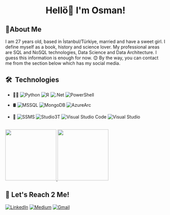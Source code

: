 <h1 align="center">Hellö👋 I'm Osman!</h1> 
<h2>🤘About Me</h2> 

I am 27 years old, based in İstanbul/Türkiye, married and have a sweet girl. I define myself as a book, history and science lover. My professional areas are SQL and NoSQL technologies, Data Science and Data Architecture. I guess this information is enough for now. 😊 By the way, you can contact me from the section below which has my social media.

<h2> 🛠 &nbsp;Technologies</h2>

- 🧑‍💻 <a><img alt="Python" src="https://img.shields.io/badge/-Python-333333?style=flat&logo=python" /></a>
<a><img alt="R" src="https://img.shields.io/badge/-R-333333?style=flat&logo=r" /></a>
<a><img alt=".Net" src="https://img.shields.io/badge/-.Net-333333?style=flat&logo=dotnet" /></a>
<a><img alt="PowerShell" src="https://img.shields.io/badge/-PowerShell-333333?style=flat&logo=powershell" /></a>

- 🛢 <img alt="MSSQL" src="https://img.shields.io/badge/-MSSQL-333333?style=flat&logo=microsoftsqlserver" /></a>
<img alt="MongoDB" src="https://img.shields.io/badge/-MongoDB-333333?style=flat&logo=mongodb" /></a>
<img alt="AzureArc" src="https://img.shields.io/badge/-AzureArc-333333?style=flat&logo=microsoftazure" /></a>

- 🔧 <img alt="SSMS" src="https://img.shields.io/badge/-SSMS-333333?style=flat&logo=microsoftsqlserver" /></a>
<img alt="Studio3T" src="https://img.shields.io/badge/-Studio3T-333333?style=flat&logo=studio3t" /></a>
<img alt="Visual Studio Code" src="https://img.shields.io/badge/-Visual Studio Code-333333?style=flat&logo=visualstudiocode" /></a>
<img alt="Visual Studio" src="https://img.shields.io/badge/-Visual Studio-333333?style=flat&logo=visualstudio" /></a>

<br/>
<a href="https://github.com/kisinamso">
  <img height="160em" src="https://github-readme-stats.vercel.app/api?username=kisinamso&show_icons=true" />
  <img height="160em" src="https://github-readme-stats.vercel.app/api/top-langs/?username=kisinamso&layout=compact" />
</a>
<br/>

## 🔗 Let's Reach 2 Me!
<a href="https://www.linkedin.com/in/isikosman/" target="_blank"><img alt="LinkedIn" src="https://img.shields.io/badge/linkedin-%230077B5.svg?&style=for-the-badge&logo=linkedin&logoColor=white" /></a>
<a href="https://medium.com/@kisinamso" target="_blank"><img alt="Medium" src="https://img.shields.io/badge/medium-%2312100E.svg?&style=for-the-badge&logo=medium&logoColor=white" /></a>
<a href="mailto:osmani1997@gmail.com" target="_blank"><img alt="Gmail" src="https://img.shields.io/badge/Gmail-%12377B5.svg?&style=for-the-badge&logo=gmail&logoColor=red" /></a>
